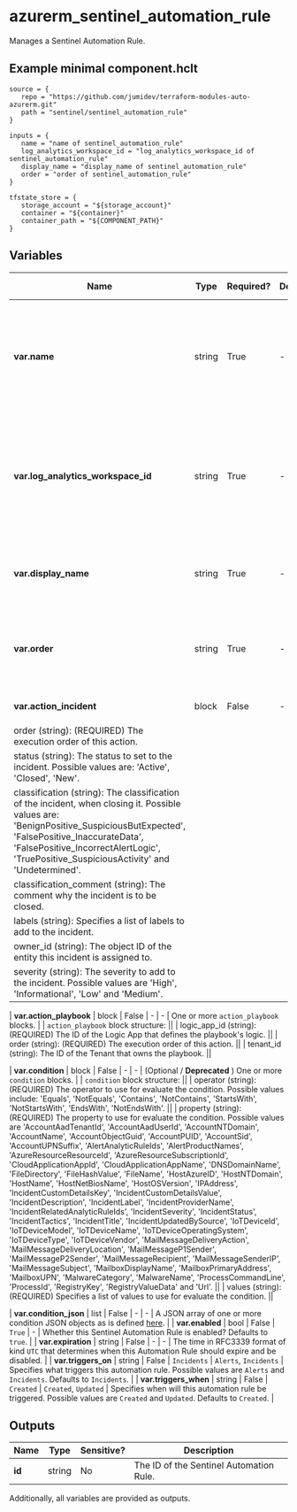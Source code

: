 # azurerm_sentinel_automation_rule

Manages a Sentinel Automation Rule.

## Example minimal component.hclt

```hcl
source = {
   repo = "https://github.com/jumidev/terraform-modules-auto-azurerm.git" 
   path = "sentinel/sentinel_automation_rule" 
}

inputs = {
   name = "name of sentinel_automation_rule" 
   log_analytics_workspace_id = "log_analytics_workspace_id of sentinel_automation_rule" 
   display_name = "display_name of sentinel_automation_rule" 
   order = "order of sentinel_automation_rule" 
}

tfstate_store = {
   storage_account = "${storage_account}" 
   container = "${container}" 
   container_path = "${COMPONENT_PATH}" 
}

```

## Variables

| Name | Type | Required? |  Default  |  possible values |  Description |
| ---- | ---- | --------- |  ----------- | ----------- | ----------- |
| **var.name** | string | True | -  |  -  |  The UUID which should be used for this Sentinel Automation Rule. Changing this forces a new Sentinel Automation Rule to be created. | 
| **var.log_analytics_workspace_id** | string | True | -  |  -  |  The ID of the Log Analytics Workspace where this Sentinel applies to. Changing this forces a new Sentinel Automation Rule to be created. | 
| **var.display_name** | string | True | -  |  -  |  The display name which should be used for this Sentinel Automation Rule. | 
| **var.order** | string | True | -  |  `1`, `1000`  |  The order of this Sentinel Automation Rule. Possible values varies between `1` and `1000`. | 
| **var.action_incident** | block | False | -  |  -  |  One or more `action_incident` blocks. | | `action_incident` block structure: || 
|   order (string): (REQUIRED) The execution order of this action. ||
|   status (string): The status to set to the incident. Possible values are: 'Active', 'Closed', 'New'. ||
|   classification (string): The classification of the incident, when closing it. Possible values are: 'BenignPositive_SuspiciousButExpected', 'FalsePositive_InaccurateData', 'FalsePositive_IncorrectAlertLogic', 'TruePositive_SuspiciousActivity' and 'Undetermined'. ||
|   classification_comment (string): The comment why the incident is to be closed. ||
|   labels (string): Specifies a list of labels to add to the incident. ||
|   owner_id (string): The object ID of the entity this incident is assigned to. ||
|   severity (string): The severity to add to the incident. Possible values are 'High', 'Informational', 'Low' and 'Medium'. ||

| **var.action_playbook** | block | False | -  |  -  |  One or more `action_playbook` blocks. | | `action_playbook` block structure: || 
|   logic_app_id (string): (REQUIRED) The ID of the Logic App that defines the playbook's logic. ||
|   order (string): (REQUIRED) The execution order of this action. ||
|   tenant_id (string): The ID of the Tenant that owns the playbook. ||

| **var.condition** | block | False | -  |  -  |  (Optional / **Deprecated** ) One or more `condition` blocks. | | `condition` block structure: || 
|   operator (string): (REQUIRED) The operator to use for evaluate the condition. Possible values include: 'Equals', 'NotEquals', 'Contains', 'NotContains', 'StartsWith', 'NotStartsWith', 'EndsWith', 'NotEndsWith'. ||
|   property (string): (REQUIRED) The property to use for evaluate the condition. Possible values are 'AccountAadTenantId', 'AccountAadUserId', 'AccountNTDomain', 'AccountName', 'AccountObjectGuid', 'AccountPUID', 'AccountSid', 'AccountUPNSuffix', 'AlertAnalyticRuleIds', 'AlertProductNames', 'AzureResourceResourceId', 'AzureResourceSubscriptionId', 'CloudApplicationAppId', 'CloudApplicationAppName', 'DNSDomainName', 'FileDirectory', 'FileHashValue', 'FileName', 'HostAzureID', 'HostNTDomain', 'HostName', 'HostNetBiosName', 'HostOSVersion', 'IPAddress', 'IncidentCustomDetailsKey', 'IncidentCustomDetailsValue', 'IncidentDescription', 'IncidentLabel', 'IncidentProviderName', 'IncidentRelatedAnalyticRuleIds', 'IncidentSeverity', 'IncidentStatus', 'IncidentTactics', 'IncidentTitle', 'IncidentUpdatedBySource', 'IoTDeviceId', 'IoTDeviceModel', 'IoTDeviceName', 'IoTDeviceOperatingSystem', 'IoTDeviceType', 'IoTDeviceVendor', 'MailMessageDeliveryAction', 'MailMessageDeliveryLocation', 'MailMessageP1Sender', 'MailMessageP2Sender', 'MailMessageRecipient', 'MailMessageSenderIP', 'MailMessageSubject', 'MailboxDisplayName', 'MailboxPrimaryAddress', 'MailboxUPN', 'MalwareCategory', 'MalwareName', 'ProcessCommandLine', 'ProcessId', 'RegistryKey', 'RegistryValueData' and 'Url'. ||
|   values (string): (REQUIRED) Specifies a list of values to use for evaluate the condition. ||

| **var.condition_json** | list | False | -  |  -  |  A JSON array of one or more condition JSON objects as is defined [here](https://learn.microsoft.com/en-us/rest/api/securityinsights/preview/automation-rules/create-or-update?tabs=HTTP#automationruletriggeringlogic). | 
| **var.enabled** | bool | False | `True`  |  -  |  Whether this Sentinel Automation Rule is enabled? Defaults to `true`. | 
| **var.expiration** | string | False | -  |  -  |  The time in RFC3339 format of kind `UTC` that determines when this Automation Rule should expire and be disabled. | 
| **var.triggers_on** | string | False | `Incidents`  |  `Alerts`, `Incidents`  |  Specifies what triggers this automation rule. Possible values are `Alerts` and `Incidents`. Defaults to `Incidents`. | 
| **var.triggers_when** | string | False | `Created`  |  `Created`, `Updated`  |  Specifies when will this automation rule be triggered. Possible values are `Created` and `Updated`. Defaults to `Created`. | 



## Outputs

| Name | Type | Sensitive? | Description |
| ---- | ---- | --------- | --------- |
| **id** | string | No  | The ID of the Sentinel Automation Rule. | 

Additionally, all variables are provided as outputs.
